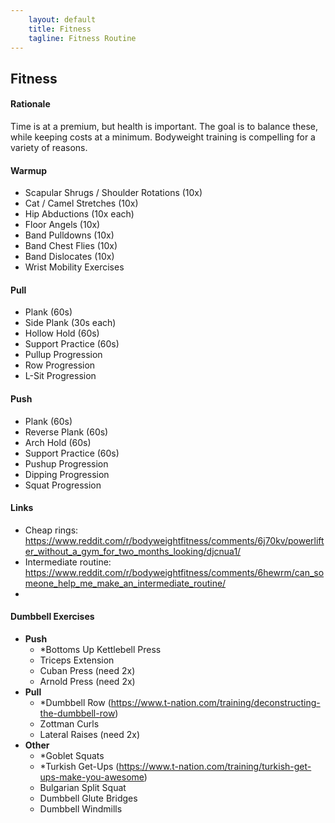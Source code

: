 ```yaml
---
    layout: default
    title: Fitness
    tagline: Fitness Routine
---
```


## Fitness

#### Rationale

Time is at a premium, but health is important. The goal is to balance these, while keeping costs at a minimum. Bodyweight training is compelling for a variety of reasons.

#### Warmup

- Scapular Shrugs / Shoulder Rotations (10x)
- Cat / Camel Stretches (10x)
- Hip Abductions (10x each)
- Floor Angels (10x)
- Band Pulldowns (10x)
- Band Chest Flies (10x)
- Band Dislocates (10x)
- Wrist Mobility Exercises

#### Pull

- Plank (60s)
- Side Plank (30s each)
- Hollow Hold (60s)
- Support Practice (60s)
- Pullup Progression
- Row Progression
- L-Sit Progression

#### Push

- Plank (60s)
- Reverse Plank (60s)
- Arch Hold (60s)
- Support Practice (60s)
- Pushup Progression
- Dipping Progression
- Squat Progression

#### Links

- Cheap rings: https://www.reddit.com/r/bodyweightfitness/comments/6j70kv/powerlifter_without_a_gym_for_two_months_looking/djcnua1/
- Intermediate routine: https://www.reddit.com/r/bodyweightfitness/comments/6hewrm/can_someone_help_me_make_an_intermediate_routine/
- 

#### Dumbbell Exercises

- **Push**
	- *Bottoms Up Kettlebell Press
	- Triceps Extension
	- Cuban Press (need 2x)
	- Arnold Press (need 2x)
- **Pull**
	- *Dumbbell Row (https://www.t-nation.com/training/deconstructing-the-dumbbell-row)
	- Zottman Curls
	- Lateral Raises (need 2x)
- **Other**
	- *Goblet Squats
	- *Turkish Get-Ups (https://www.t-nation.com/training/turkish-get-ups-make-you-awesome)
	- Bulgarian Split Squat
	- Dumbbell Glute Bridges
	- Dumbbell Windmills
